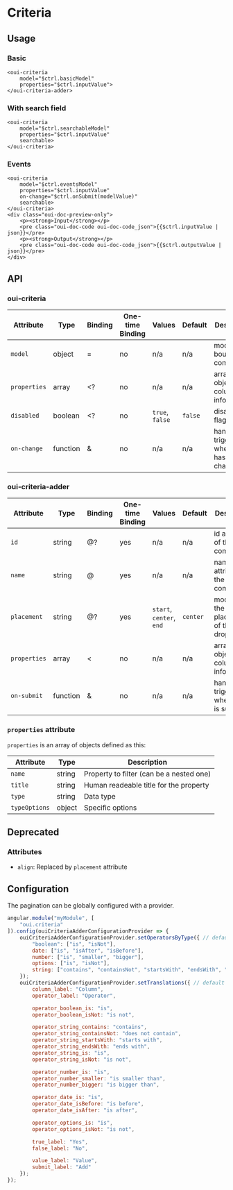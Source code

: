 # Criteria

## Usage

### Basic

```html:preview
<oui-criteria
    model="$ctrl.basicModel"
    properties="$ctrl.inputValue">
</oui-criteria-adder>
```

### With search field

```html:preview
<oui-criteria 
    model="$ctrl.searchableModel"
    properties="$ctrl.inputValue"
    searchable>
</oui-criteria>
```

### Events

```html:preview
<oui-criteria
    model="$ctrl.eventsModel"
    properties="$ctrl.inputValue"
    on-change="$ctrl.onSubmit(modelValue)"
    searchable>
</oui-criteria>
<div class="oui-doc-preview-only">
    <p><strong>Input</strong></p>
    <pre class="oui-doc-code oui-doc-code_json">{{$ctrl.inputValue | json}}</pre>
    <p><strong>Output</strong></p>
    <pre class="oui-doc-code oui-doc-code_json">{{$ctrl.outputValue | json}}</pre>
</div>
```

## API

### oui-criteria

| Attribute     | Type      | Binding   | One-time Binding  | Values                    | Default   | Description
| ----          | ----      | ----      | ----              | ----                      | ----      | ----
| `model`       | object    | =         | no                | n/a                       | n/a       | model bound to component
| `properties`  | array     | <?        | no                | n/a                       | n/a       | array of objects with columns informations
| `disabled`    | boolean   | <?        | no                | `true`, `false`           | `false`   | disabled flag
| `on-change`   | function  | &         | no                | n/a                       | n/a       | handler triggered when model has changed

### oui-criteria-adder

| Attribute     | Type      | Binding   | One-time Binding  | Values                    | Default   | Description
| ----          | ----      | ----      | ----              | ----                      | ----      | ----
| `id`          | string    | @?        | yes               | n/a                       | n/a       | id attribute of the component
| `name`        | string    | @         | yes               | n/a                       | n/a       | name attribute of the component
| `placement`   | string    | @?        | yes               | `start`, `center`, `end`  | `center`  | modifier for the placement of the dropdown
| `properties`  | array     | <         | no                | n/a                       | n/a       | array of objects with columns informations
| `on-submit`   | function  | &         | no                | n/a                       | n/a       | handler triggered when form is submitted

### `properties` attribute

`properties` is an array of objects defined as this:

| Attribute     | Type      | Description
| ----          | ----      | -----
| `name`        | string    | Property to filter (can be a nested one)
| `title`       | string    | Human readeable title for the property
| `type`        | string    | Data type
| `typeOptions` | object    | Specific options

## Deprecated

### Attributes

* `align`: Replaced by `placement` attribute

## Configuration

The pagination can be globally configured with a provider.

```js
angular.module("myModule", [
    "oui.criteria"
]).config(ouiCriteriaAdderConfigurationProvider => {
    ouiCriteriaAdderConfigurationProvider.setOperatorsByType({ // default operatorsByType
        "boolean": ["is", "isNot"],
        date: ["is", "isAfter", "isBefore"],
        number: ["is", "smaller", "bigger"],
        options: ["is", "isNot"],
        string: ["contains", "containsNot", "startsWith", "endsWith", "is", "isNot"]
    });
    ouiCriteriaAdderConfigurationProvider.setTranslations({ // default translations
        column_label: "Column",
        operator_label: "Operator",

        operator_boolean_is: "is",
        operator_boolean_isNot: "is not",

        operator_string_contains: "contains",
        operator_string_containsNot: "does not contain",
        operator_string_startsWith: "starts with",
        operator_string_endsWith: "ends with",
        operator_string_is: "is",
        operator_string_isNot: "is not",

        operator_number_is: "is",
        operator_number_smaller: "is smaller than",
        operator_number_bigger: "is bigger than",

        operator_date_is: "is",
        operator_date_isBefore: "is before",
        operator_date_isAfter: "is after",

        operator_options_is: "is",
        operator_options_isNot: "is not",

        true_label: "Yes",
        false_label: "No",

        value_label: "Value",
        submit_label: "Add"
    });
});
```
